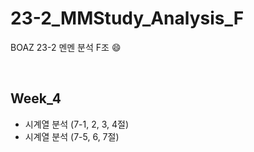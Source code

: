 # 23-2_MMStudy_Analysis_F

BOAZ 23-2 멘멘 분석 F조 😄

</br>

## Week_4
* 시계열 분석 (7-1, 2, 3, 4절)
* 시계열 분석 (7-5, 6, 7절)

<br/>
